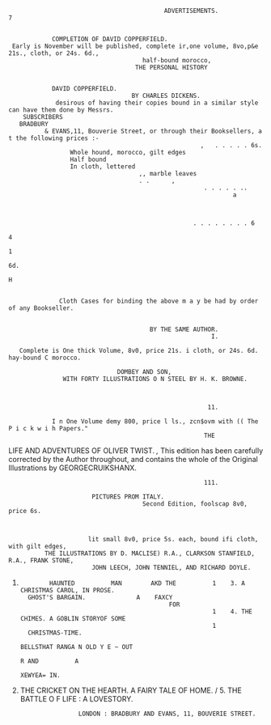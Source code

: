                                                ADVERTISEMENTS.                                                    7


                COMPLETION OF DAVID COPPERFIELD.
     Early is November will be published, complete ir,one volume, 8vo,p&e 21s., cloth, or 24s. 6d.,
                                         half-bound morocco,
                                       THE PERSONAL HISTORY


                DAVID COPPERFIELD.
                                      BY CHARLES DICKENS.
                 desirous of having their copies bound in a similar style can have them done by Messrs.
        SUBSCRIBERS
       BRADBURY
              & EVANS,11, Bouverie Street, or through their Booksellers, a t the following prices :-
                                                         ,   . . . . . 6s.
                     Whole hound, morocco, gilt edges
                     Half bound
                     In cloth, lettered
                                        ,, marble leaves
                                        . .      ,
                                                          . . . . . ..
                                                                  a



                                                       . . . . . . . . 6
                                                                                            4
                                                                                            1
                                                                                                6d.
                                                                                                H


                  Cloth Cases for binding the above m a y be had by order of any Bookseller.


                                           BY THE SAME AUTHOR.
                                                            I.

       Complete is One thick Volume, 8v0, price 21s. i cloth, or 24s. 6d. hay-bound C morocco.

                                  DOMBEY AND SON,
                   WITH FORTY ILLUSTRATIONS O N STEEL BY H. K. BROWNE.



                                                           11.

                I n One Volume demy 800, price l ls., zcn$ovm with (( The P i c k w i h Papers."
                                                          THE

LIFE AND ADVENTURES OF OLIVER TWIST.
        *,*   This edition has been carefully corrected by the Author throughout, and contains the whole of the
                                     Original Illustrations by GEORGECRUIKSHANX.



                                                          111.

                           PICTURES PROM ITALY.
                                         Second Edition, foolscap 8v0, price 6s.



                          lit small 8v0, price 5s. each, bound ifi cloth, with gilt edges,
              THE ILLUSTRATIONS BY D. MACLISE) R.A., CLARKSON STANFIELD, R.A., FRANK STONE,
                           JOHN LEECH, JOHN TENNIEL, AND RICHARD DOYLE.
1.             HAUNTED          MAN        AKD THE          1    3. A CHRISTMAS CAROL, IN PROSE.
         GHOST'S BARGAIN.              A    FAXCY
                                                FOR
                                                            1    4. THE CHIMES. A GOBLIN STORYOF SOME
                                                            1
         CHRISTMAS-TIME.
                                                                       BELLSTHAT RANGA N OLD Y E ~ OUT
                                                                                                   R AND          A
                                                                       XEWYEA= IN.
2. THE CRICKET ON THE HEARTH.
        A FAIRY
              TALE OF HOME.                                 /    5. THE BATTLE O F LIFE : A LOVESTORY.

                       LONDON : BRADBURY AND EVANS, 11, BOUVERIE STREET.

